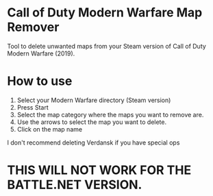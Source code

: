 # Call of Duty Modern Warfare Map Remover
Tool to delete unwanted maps from your Steam version of Call of Duty Modern Warfare (2019).

# How to use
1. Select your Modern Warfare directory (Steam version)
2. Press Start
3. Select the map category where the maps you want to remove are.
4. Use the arrows to select the map you want to delete.
5. Click on the map name

I don't recommend deleting Verdansk if you have special ops

# THIS WILL NOT WORK FOR THE BATTLE.NET VERSION.
